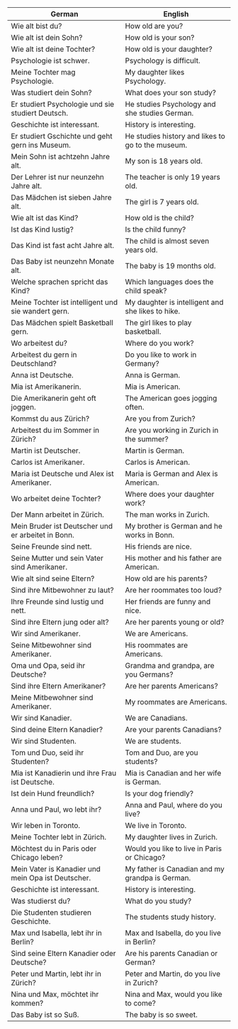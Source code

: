 | German | English |
|--------|---------|
| Wie alt bist du? | How old are you? |
| Wie alt ist dein Sohn? | How old is your son? |
| Wie alt ist deine Tochter? | How old is your daughter? |
| Psychologie ist schwer. | Psychology is difficult. |
| Meine Tochter mag Psychologie. | My daughter likes Psychology. |
| Was studiert dein Sohn? | What does your son study? |
| Er studiert Psychologie und sie studiert Deutsch. | He studies Psychology and she studies German. |
| Geschichte ist interessant. | History is interesting. |
| Er studiert Gschichte und geht gern ins Museum. | He studies history and likes to go to the museum. |
| Mein Sohn ist achtzehn Jahre alt. | My son is 18 years old. |
| Der Lehrer ist nur neunzehn Jahre alt. | The teacher is only 19 years old. |
| Das Mädchen ist sieben Jahre alt. | The girl is 7 years old. |
| Wie alt ist das Kind? | How old is the child? |
| Ist das Kind lustig? | Is the child funny? |
| Das Kind ist fast acht Jahre alt. | The child is almost seven years old. |
| Das Baby ist neunzehn Monate alt. | The baby is 19 months old. |
| Welche sprachen spricht das Kind? | Which languages does the child speak? |
| Meine Tochter ist intelligent und sie wandert gern. | My daughter is intelligent and she likes to hike. |
| Das Mädchen spielt Basketball gern. | The girl likes to play basketball. |
| Wo arbeitest du? | Where do you work? |
| Arbeitest du gern in Deutschland? | Do you like to work in Germany? |
| Anna ist Deutsche. | Anna is German. |
| Mia ist Amerikanerin. | Mia is American. |
| Die Amerikanerin geht oft joggen. | The American goes jogging often. |
| Kommst du aus Zürich? | Are you from Zurich? |
| Arbeitest du im Sommer in Zürich? | Are you working in Zurich in the summer? |
| Martin ist Deutscher. | Martin is German. |
| Carlos ist Amerikaner. | Carlos is American. |
| Maria ist Deutsche und Alex ist Amerikaner. | Maria is German and Alex is American. |
| Wo arbeitet deine Tochter? | Where does your daughter work? |
| Der Mann arbeitet in Zürich. | The man works in Zurich. |
| Mein Bruder ist Deutscher und er arbeitet in Bonn. | My brother is German and he works in Bonn. |
| Seine Freunde sind nett. | His friends are nice. |
| Seine Mutter und sein Vater sind Amerikaner. | His mother and his father are American. |
| Wie alt sind seine Eltern? | How old are his parents? |
| Sind ihre Mitbewohner zu laut? | Are her roommates too loud? |
| Ihre Freunde sind lustig und nett. | Her friends are funny and nice. |
| Sind ihre Eltern jung oder alt? | Are her parents young or old? |
| Wir sind Amerikaner. | We are Americans. |
| Seine Mitbewohner sind Amerikaner. | His roommates are Americans. |
| Oma und Opa, seid ihr Deutsche? | Grandma and grandpa, are you Germans? |
| Sind ihre Eltern Amerikaner? | Are her parents Americans? |
| Meine Mitbewohner sind Amerikaner. | My roommates are Americans. |
| Wir sind Kanadier. | We are Canadians. |
| Sind deine Eltern Kanadier? | Are your parents Canadians? |
| Wir sind Studenten. | We are students. |
| Tom und Duo, seid ihr Studenten? | Tom and Duo, are you students? |
| Mia ist Kanadierin und ihre Frau ist Deutsche. | Mia is Canadian and her wife is German. |
| Ist dein Hund freundlich? | Is your dog friendly? |
| Anna und Paul, wo lebt ihr? | Anna and Paul, where do you live? |
| Wir leben in Toronto. | We live in Toronto. |
| Meine Tochter lebt in Zürich. | My daughter lives in Zurich. |
| Möchtest du in Paris oder Chicago leben? | Would you like to live in Paris or Chicago? |
| Mein Vater is Kanadier und mein Opa ist Deutscher. | My father is Canadian and my grandpa is German. |
| Geschichte ist interessant. | History is interesting. |
| Was studierst du? | What do you study? |
| Die Studenten studieren Geschichte. | The students study history. |
| Max und Isabella, lebt ihr in Berlin? | Max and Isabella, do you live in Berlin? |
| Sind seine Eltern Kanadier oder Deutsche? | Are his parents Canadian or German? |
| Peter und Martin, lebt ihr in Zürich? | Peter and Martin, do you live in Zurich? |
| Nina und Max, möchtet ihr kommen? | Nina and Max, would you like to come? |
| Das Baby ist so Suß. | The baby is so sweet. |
